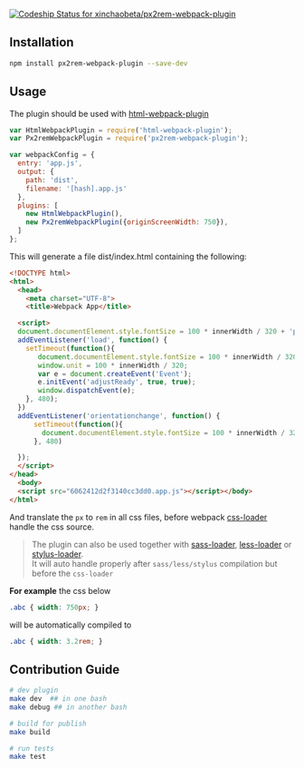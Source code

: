[ ![Codeship Status for xinchaobeta/px2rem-webpack-plugin](https://codeship.com/projects/97fa7040-00c2-0134-74ce-4a275b923e46/status?branch=master)](https://codeship.com/projects/153298)

## Installation

``` bash
npm install px2rem-webpack-plugin --save-dev
```

## Usage

The plugin should be used with [html-webpack-plugin](https://github.com/ampedandwired/html-webpack-plugin)
``` javascript
var HtmlWebpackPlugin = require('html-webpack-plugin');
var Px2remWebpackPlugin = require('px2rem-webpack-plugin');

var webpackConfig = {
  entry: 'app.js',
  output: {
    path: 'dist',
    filename: '[hash].app.js'
  },
  plugins: [
    new HtmlWebpackPlugin(),
    new Px2remWebpackPlugin({originScreenWidth: 750}),
  ]
};
```

This will generate a file dist/index.html containing the following:

``` html
<!DOCTYPE html>
<html>
  <head>
    <meta charset="UTF-8">
    <title>Webpack App</title>

  <script>
  document.documentElement.style.fontSize = 100 * innerWidth / 320 + 'px'
  addEventListener('load', function() {
    setTimeout(function(){
       document.documentElement.style.fontSize = 100 * innerWidth / 320 + 'px'
       window.unit = 100 * innerWidth / 320;
       var e = document.createEvent('Event');
       e.initEvent('adjustReady', true, true);
       window.dispatchEvent(e);
    }, 480);
  })
  addEventListener('orientationchange', function() {
      setTimeout(function(){
        document.documentElement.style.fontSize = 100 * innerWidth / 320 + 'px'
      }, 480)

  });
  </script>
</head>
  <body>
  <script src="6062412d2f3140cc3dd0.app.js"></script></body>
</html>
```

And translate the `px` to `rem` in all css files, before webpack [css-loader](https://github.com/webpack/css-loader) handle the css source.
> The plugin can also be used together with [sass-loader](https://github.com/jtangelder/sass-loader), [less-loader](https://github.com/webpack/less-loader) or [stylus-loader](https://github.com/shama/stylus-loader).
<br>It will auto handle properly after `sass/less/stylus` compilation but before the `css-loader`

**For example** the css below

``` css
.abc { width: 750px; }
```
will be automatically compiled to
``` css
.abc { width: 3.2rem; }
```



## Contribution Guide

``` bash
# dev plugin
make dev  ## in one bash
make debug ## in another bash

# build for publish
make build

# run tests
make test
```
